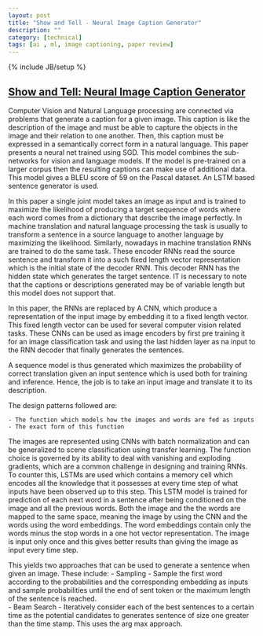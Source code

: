 ```yaml
---
layout: post
title: "Show and Tell - Neural Image Caption Generator"
description: ""
category: [technical]
tags: [ai , ml, image captioning, paper review]
---
```

{% include JB/setup %}

## [Show and Tell: Neural Image Caption Generator](http://arxiv.org/abs/1411.4555)

Computer Vision and Natural Language processing are connected via problems that generate a caption for a given image. This caption is like the description of the image and must be able to capture the objects in the image and their relation to one another. Then, this caption must be expressed in a semantically correct form in a natural language. This paper presents a neural net trained using SGD. This model combines the sub-networks for vision and language models. If the model is pre-trained on a larger corpus then the resulting captions can make use of additional data. This model gives a BLEU score of 59 on the Pascal dataset. An LSTM based sentence generator is used.

In this paper a single joint model takes an image as input and is trained to maximize the likelihood of producing a target sequence of words where each word comes from a dictionary that describe the image perfectly. In machine translation and natural language processing the task is usually to transform a sentence in a source language to another language by maximizing the likelihood. Similarly, nowadays in machine translation RNNs are trained to do the same task. These encoder RNNs read the source sentence and transform it into a such fixed length vector representation which is the initial state of the decoder RNN. This decoder RNN has the hidden state which generates the target sentence. IT is necessary to note that the captions or descriptions generated may be of variable length but this model does not support that. 

In this paper, the RNNs are replaced by A CNN, which produce a representation of the input image by embedding it to a fixed length vector. This fixed length vector can be used for several computer vision related tasks. These CNNs can be used as image encoders by first pre training it for an image classification task and using the last hidden layer as na input to the RNN decoder that finally generates the sentences. 

A sequence model is thus generated which maximizes the probability of correct translation given an input sentence which is used both for training and inference. Hence, the job is to take an input image and translate it to its description. 

The design patterns followed are: 

	- The function which models how the images and words are fed as inputs 
	- The exact form of this function
 
The images are represented using CNNs with batch normalization and can be generalized to scene classification using transfer learning. The function choice is governed by its ability to deal with vanishing and exploding gradients, which are a common challenge in designing and training RNNs. To counter this, LSTMs are used which contains a memory cell which encodes all the knowledge that it possesses at every time step of what inputs have been observed up to this step. This LSTM model is trained for prediction of each next word in a sentence after being conditioned on the image and all the previous words.  Both the image and the the words are mapped to the same space, meaning the image by using the CNN and the words using the word embeddings. The word embeddings contain only the words minus the stop words in a one hot vector representation. The image is input only once and this gives better results than giving the image as input every time step. 

This yields two approaches that can be used to generate a sentence when given an image. These include: 
	- Sampling 
    		- Sample the first word according to the probabilities and the corresponding embedding as inputs and sample probabilities until the end of sent token or the maximum length of the sentence is reached.    
	- Beam Search
    		- Iteratively consider each of the best sentences to a certain time as the potential candidates to generates sentence of size one greater than the time stamp. This uses the arg max approach.    


 
